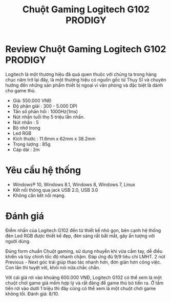 ﻿---
priority: b
title: Chuột Gaming Logitech G102 PRODIGY
layout: ArtistPage
category: artists
path: '/artists/logitech-g102-prodigy/'
key: logitechg102

meta: Chuột Gaming Logitech G102 PRODIGY
keywords: Chuột Gaming Logitech G102 PRODIGY

location: Hồ chí minh
prices: 550,000
orders: 
messages: https://www.facebook.com/messages/oktotcom
website: 
bandcamp: 
bandcampLabelTrack: 
facebook: https://www.facebook.com/oktotcom
mixcloud: 
soundcloud: 
youtube: 
discogs: 
---

# Review Chuột Gaming Logitech G102 PRODIGY
Logitech là một thương hiệu đã quá quen thuộc với chúng ta trong hàng chục năm trở lại đây, là một thương hiệu có nguồn gốc từ Thụy Sĩ và chuyên hướng đến những sản phẩm thiết bị ngoại vi văn phòng và đặc biệt là dành cho game thủ.
- Giá: 550.000 VNĐ
- Độ phân giải : 300 - 5.000 DPI
- Tần số phản hồi : 1000Hz(1ms)
- Nút nhấn tuổi thọ 5 triệu lần nhấn.
- Nút nhấn : 5
- Bộ nhớ trong
- Led RGB
- Kích thước : 11.6mm x 62mm x 38.2mm
- Trọng lượng : 85g
- Cáp dài : 2m

# Yêu cầu hệ thống

- Windows® 10, Windows 8.1, Windows 8, Windows 7, Linux
- Kết nối thông qua jack USB 2.0, USB 3.0
- Không cần kết nối mạng.

# Đánh giá

Điểm nhấn của Logitech G102 đến từ thiết kế nhỏ gọn, bên cạnh hệ thống đèn Led RGB được thiết kế đẹp, đèn sáng rất bắt mắt, gây ấn tượng với người dùng.

Đúng form chuẩn Chuột gaming, sử dụng nhuyễn khi vừa cầm tay, dễ điều khiển và tùy chỉnh tốc độ nhanh chậm. Đáp ứng đủ 9/9 tiêu chí LMHT.
2 nút Previous - Next góc trái giúp thao tác nhanh hơn, đơn giản hơn công việc.
Con lăn thì tuyệt vời, khỏi nói nữa.chắc chắn.

Với cái giá rơi vào khoảng 600.000 VNĐ, Logitech G102 có thể xem là một chuột chơi game giá mềm hợp lý và rất đáng để game thủ bỏ tiền ra. Ở tầm tiền rơi vào dưới 1 triệu thì đây cũng có thể xem là một chuột chơi game không tồi.
Đánh giá: 8/10.